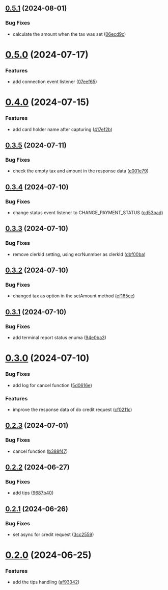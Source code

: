 

## [0.5.1](https://github.com/rotenderco/react-native-poslink/compare/v0.5.0...v0.5.1) (2024-08-01)


### Bug Fixes

* calculate the amount when the tax was set ([06ecd9c](https://github.com/rotenderco/react-native-poslink/commit/06ecd9c72b913f272591ab97e72288f59dba66c4))

# [0.5.0](https://github.com/rotenderco/react-native-poslink/compare/v0.4.0...v0.5.0) (2024-07-17)


### Features

* add connection event listener ([07eef65](https://github.com/rotenderco/react-native-poslink/commit/07eef65b015cce20590597164c815391e2bc1d5f))

# [0.4.0](https://github.com/rotenderco/react-native-poslink/compare/v0.3.5...v0.4.0) (2024-07-15)


### Features

* add card holder name after capturing ([417ef2b](https://github.com/rotenderco/react-native-poslink/commit/417ef2b3f7062834e4436ff19f82a255d427b0c5))

## [0.3.5](https://github.com/rotenderco/react-native-poslink/compare/v0.3.4...v0.3.5) (2024-07-11)


### Bug Fixes

* check the empty tax and amount in the response data ([e001e79](https://github.com/rotenderco/react-native-poslink/commit/e001e79eec3f2a2d9a5bd68cd8d79a2cca76659c))

## [0.3.4](https://github.com/rotenderco/react-native-poslink/compare/v0.3.3...v0.3.4) (2024-07-10)


### Bug Fixes

* change status event listener to CHANGE_PAYMENT_STATUS ([cd53bad](https://github.com/rotenderco/react-native-poslink/commit/cd53bad3bc32452c570ab3fd2b4b7b2197e7eee5))

## [0.3.3](https://github.com/rotenderco/react-native-poslink/compare/v0.3.2...v0.3.3) (2024-07-10)


### Bug Fixes

* remove clerkId setting, using ecrNunmber as clerkId ([dbf00ba](https://github.com/rotenderco/react-native-poslink/commit/dbf00ba30ad5a90e909d1db1a408a11c72404309))

## [0.3.2](https://github.com/rotenderco/react-native-poslink/compare/v0.3.1...v0.3.2) (2024-07-10)


### Bug Fixes

* changed tax as option in the setAmount method ([ef165ce](https://github.com/rotenderco/react-native-poslink/commit/ef165ce4e78cb14b6e28b39f40e045dab9f7b072))

## [0.3.1](https://github.com/rotenderco/react-native-poslink/compare/v0.3.0...v0.3.1) (2024-07-10)


### Bug Fixes

* add terminal report status enuma ([94e0ba3](https://github.com/rotenderco/react-native-poslink/commit/94e0ba3aa3e968624e121292d4f95d2cd24c595e))

# [0.3.0](https://github.com/rotenderco/react-native-poslink/compare/v0.2.3...v0.3.0) (2024-07-10)


### Bug Fixes

* add log for cancel function ([5d0616e](https://github.com/rotenderco/react-native-poslink/commit/5d0616e32c05a7dd487996d808f2f71ae848436d))


### Features

* improve the response data of do credit request ([cf0211c](https://github.com/rotenderco/react-native-poslink/commit/cf0211c94ae1401f141f69c71f2ad46d9c95ed09))

## [0.2.3](https://github.com/rotenderco/react-native-poslink/compare/v0.2.2...v0.2.3) (2024-07-01)


### Bug Fixes

* cancel function ([b388f47](https://github.com/rotenderco/react-native-poslink/commit/b388f47791d28fde99d72269e97cacfccdad6ced))

## [0.2.2](https://github.com/rotenderco/react-native-poslink/compare/v0.2.1...v0.2.2) (2024-06-27)


### Bug Fixes

* add tips ([9687b40](https://github.com/rotenderco/react-native-poslink/commit/9687b405b9a2f11a1dc2f784d5cdcf6cb561690b))

## [0.2.1](https://github.com/rotenderco/react-native-poslink/compare/v0.2.0...v0.2.1) (2024-06-26)


### Bug Fixes

* set async for credit request ([3cc2559](https://github.com/rotenderco/react-native-poslink/commit/3cc25592e57f90c379a8a1db5a4eedc87ca35349))

# [0.2.0](https://github.com/rotenderco/react-native-poslink/compare/v0.1.0...v0.2.0) (2024-06-25)


### Features

* add the tips handling ([af93342](https://github.com/rotenderco/react-native-poslink/commit/af933424ef9878a3e87b710468b9b94f58d5a744))